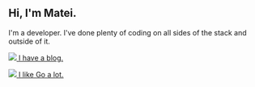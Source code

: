 ## Hi, I'm Matei.

I'm a developer. I've done plenty of coding on all sides of the stack and outside of it.

<a href="https://blog.stormhub.io"><img src="https://img.icons8.com/20/blog" /> I have a blog.</a>

<a href="https://github.com/StormFireFox1?tab=repositories&q=&type=&language=go"><img src="https://img.icons8.com/20/golang" /> I like Go a lot.</a>
